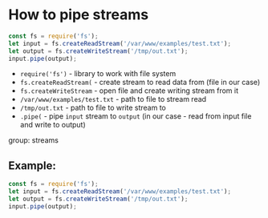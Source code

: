 # How to pipe streams

```js
const fs = require('fs');
let input = fs.createReadStream('/var/www/examples/test.txt');
let output = fs.createWriteStream('/tmp/out.txt');
input.pipe(output);
```

- `require('fs')` - library to work with file system
- `fs.createReadStream(` - create stream to read data from (file in our case)
- `fs.createWriteStream` - open file and create writing stream from it
- `/var/www/examples/test.txt` - path to file to stream read
- `/tmp/out.txt` - path to file to write stream to
- `.pipe(` - pipe `input` stream to `output` (in our case - read from input file and write to output)

group: streams

## Example: 
```js
const fs = require('fs');
let input = fs.createReadStream('/var/www/examples/test.txt');
let output = fs.createWriteStream('/tmp/out.txt');
input.pipe(output);
```

